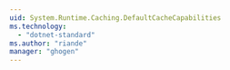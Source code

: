 ```yaml
---
uid: System.Runtime.Caching.DefaultCacheCapabilities
ms.technology: 
  - "dotnet-standard"
ms.author: "riande"
manager: "ghogen"
---
```

